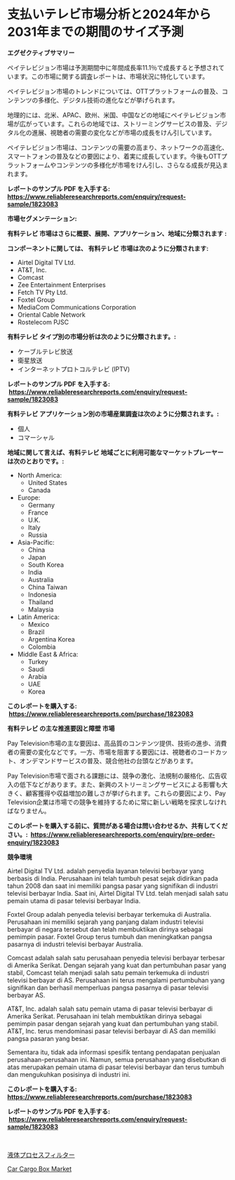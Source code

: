 <p><h1>支払いテレビ市場分析と2024年から2031年までの期間のサイズ予測</h1></p><p><strong>エグゼクティブサマリー</strong></p>
<p><p>ペイテレビジョン市場は予測期間中に年間成長率11.1％で成長すると予想されています。この市場に関する調査レポートは、市場状況に特化しています。</p><p>ペイテレビジョン市場のトレンドについては、OTTプラットフォームの普及、コンテンツの多様化、デジタル技術の進化などが挙げられます。</p><p>地理的には、北米、APAC、欧州、米国、中国などの地域にペイテレビジョン市場が広がっています。これらの地域では、ストリーミングサービスの普及、デジタル化の進展、視聴者の需要の変化などが市場の成長をけん引しています。</p><p>ペイテレビジョン市場は、コンテンツの需要の高まり、ネットワークの高速化、スマートフォンの普及などの要因により、着実に成長しています。今後もOTTプラットフォームやコンテンツの多様化が市場をけん引し、さらなる成長が見込まれます。</p></p>
<p><strong>レポートのサンプル PDF を入手する: <a href="https://www.reliableresearchreports.com/enquiry/request-sample/1823083">https://www.reliableresearchreports.com/enquiry/request-sample/1823083</a></strong></p>
<p><strong>市場セグメンテーション:</strong></p>
<p><strong> 有料テレビ 市場はさらに概要、展開、アプリケーション、地域に分類されます :</strong></p>
<p><strong>コンポーネントに関しては、 有料テレビ 市場は次のように分類されます: &nbsp;</strong></p>
<p><ul><li>Airtel Digital TV Ltd.</li><li>AT&T, Inc.</li><li>Comcast</li><li>Zee Entertainment Enterprises</li><li>Fetch TV Pty Ltd.</li><li>Foxtel Group</li><li>MediaCom Communications Corporation</li><li>Oriental Cable Network</li><li>Rostelecom PJSC</li></ul></p>
<p><strong> 有料テレビ タイプ別の市場分析は次のように分類されます。:</strong></p>
<p><ul><li>ケーブルテレビ放送</li><li>衛星放送</li><li>インターネットプロトコルテレビ (IPTV)</li></ul></p>
<p><strong>レポートのサンプル PDF を入手する: &nbsp;<a href="https://www.reliableresearchreports.com/enquiry/request-sample/1823083">https://www.reliableresearchreports.com/enquiry/request-sample/1823083</a></strong></p>
<p><strong> 有料テレビ アプリケーション別の市場産業調査は次のように分類されます。:</strong></p>
<p><ul><li>個人</li><li>コマーシャル</li></ul></p>
<p><strong>地域に関して言えば、有料テレビ 地域ごとに利用可能なマーケットプレーヤーは次のとおりです。:</strong></p>
<p><ul>
    <li>
        North America:
        <ul>
            <li>United States</li>
            <li>Canada</li>
        </ul>
    </li>
    <li>
        Europe:
        <ul>
            <li>Germany</li>
            <li>France</li>
            <li>U.K.</li>
            <li>Italy</li>
            <li>Russia</li>
        </ul>
    </li>
    <li>
        Asia-Pacific:
        <ul>
            <li>China</li>
            <li>Japan</li>
            <li>South Korea</li>
            <li>India</li>
            <li>Australia</li>
            <li>China Taiwan</li>
            <li>Indonesia</li>
            <li>Thailand</li>
            <li>Malaysia</li>
        </ul>
    </li>
    <li>
        Latin America:
        <ul>
            <li>Mexico</li>
            <li>Brazil</li>
            <li>Argentina Korea</li>
            <li>Colombia</li>
        </ul>
    </li>
    <li>
        Middle East & Africa:
        <ul>
            <li>Turkey</li>
            <li>Saudi</li>
            <li>Arabia</li>
            <li>UAE</li>
            <li>Korea</li>
        </ul>
    </li>
    </ul></p>
<p><strong>このレポートを購入する: &nbsp;<a href="https://www.reliableresearchreports.com/purchase/1823083">https://www.reliableresearchreports.com/purchase/1823083</a></strong></p>
<p><strong>有料テレビ の主な推進要因と障壁 市場</strong></p>
<p><p>Pay Television市場の主な要因は、高品質のコンテンツ提供、技術の進歩、消費者の需要の変化などです。一方、市場を阻害する要因には、視聴者のコードカット、オンデマンドサービスの普及、競合他社の台頭などがあります。</p><p>Pay Television市場で面される課題には、競争の激化、法規制の厳格化、広告収入の低下などがあります。また、新興のストリーミングサービスによる影響も大きく、顧客獲得や収益増加の難しさが挙げられます。これらの要因により、Pay Television企業は市場での競争を維持するために常に新しい戦略を探求しなければなりません。</p></p>
<p><strong>このレポートを購入する前に、質問がある場合は問い合わせるか、共有してください。:&nbsp; <a href="https://www.reliableresearchreports.com/enquiry/pre-order-enquiry/1823083">https://www.reliableresearchreports.com/enquiry/pre-order-enquiry/1823083</a></strong></p>
<p><strong>競争環境</strong></p>
<p><p>Airtel Digital TV Ltd. adalah penyedia layanan televisi berbayar yang berbasis di India. Perusahaan ini telah tumbuh pesat sejak didirikan pada tahun 2008 dan saat ini memiliki pangsa pasar yang signifikan di industri televisi berbayar India. Saat ini, Airtel Digital TV Ltd. telah menjadi salah satu pemain utama di pasar televisi berbayar India.</p><p>Foxtel Group adalah penyedia televisi berbayar terkemuka di Australia. Perusahaan ini memiliki sejarah yang panjang dalam industri televisi berbayar di negara tersebut dan telah membuktikan dirinya sebagai pemimpin pasar. Foxtel Group terus tumbuh dan meningkatkan pangsa pasarnya di industri televisi berbayar Australia.</p><p>Comcast adalah salah satu perusahaan penyedia televisi berbayar terbesar di Amerika Serikat. Dengan sejarah yang kuat dan pertumbuhan pasar yang stabil, Comcast telah menjadi salah satu pemain terkemuka di industri televisi berbayar di AS. Perusahaan ini terus mengalami pertumbuhan yang signifikan dan berhasil memperluas pangsa pasarnya di pasar televisi berbayar AS.</p><p>AT&T, Inc. adalah salah satu pemain utama di pasar televisi berbayar di Amerika Serikat. Perusahaan ini telah membuktikan dirinya sebagai pemimpin pasar dengan sejarah yang kuat dan pertumbuhan yang stabil. AT&T, Inc. terus mendominasi pasar televisi berbayar di AS dan memiliki pangsa pasaran yang besar.</p><p>Sementara itu, tidak ada informasi spesifik tentang pendapatan penjualan perusahaan-perusahaan ini. Namun, semua perusahaan yang disebutkan di atas merupakan pemain utama di pasar televisi berbayar dan terus tumbuh dan mengukuhkan posisinya di industri ini.</p></p>
<p><strong>このレポートを購入する: &nbsp; <a href="https://www.reliableresearchreports.com/purchase/1823083">https://www.reliableresearchreports.com/purchase/1823083</a></strong></p>
<p><strong>レポートのサンプル PDF を入手する: &nbsp;<a href="https://www.reliableresearchreports.com/enquiry/request-sample/1823083">https://www.reliableresearchreports.com/enquiry/request-sample/1823083</a></strong><strong></strong></p>
<p>&nbsp;</p>
<p><p><a href="https://medium.com/@frankfurter35566/%E6%B6%B2%E4%BD%93%E3%83%97%E3%83%AD%E3%82%BB%E3%82%B9%E3%83%95%E3%82%A3%E3%83%AB%E3%82%BF%E3%83%BC%E5%B8%82%E5%A0%B4-2031%E5%B9%B4%E3%81%BE%E3%81%A7%E3%81%AE%E3%83%88%E3%83%AC%E3%83%B3%E3%83%89-%E4%BA%88%E6%B8%AC-%E7%AB%B6%E4%BA%89%E5%88%86%E6%9E%90-4bdbf8aa42e9">液体プロセスフィルター</a></p><p><a href="https://metal-farmhouse-e95.notion.site/Car-Cargo-Box-Market-Research-Report-Provides-Critical-Insights-that-can-help-Shape-Business-Develop-48d81a38d5a041ac9fa829ae9751d0f5">Car Cargo Box Market</a></p></p>
